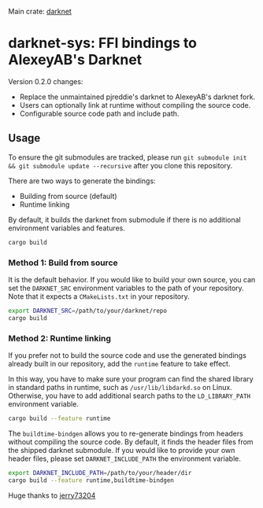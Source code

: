 Main crate: [darknet](https://crates.io/crates/darknet)
# darknet-sys: FFI bindings to AlexeyAB's Darknet

Version 0.2.0 changes:

- Replace the unmaintained pjreddie's darknet to AlexeyAB's darknet fork.
- Users can optionally link at runtime without compiling the source code.
- Configurable source code path and include path.

## Usage

To ensure the git submodules are tracked, please run `git submodule init && git submodule update --recursive` after you clone this repository.

There are two ways to generate the bindings:

- Building from source (default)
- Runtime linking

By default, it builds the darknet from submodule if there is no additional environment variables and features.

```sh
cargo build
```

### Method 1: Build from source

It is the default behavior. If you would like to build your own source, you can set the `DARKNET_SRC` environment variables to the path of your repository. Note that it expects a `CMakeLists.txt` in your repository.

```sh
export DARKNET_SRC=/path/to/your/darknet/repo
cargo build
```

### Method 2: Runtime linking

If you prefer not to build the source code and use the generated bindings already built in our repository, add the `runtime` feature to take effect.

In this way, you have to make sure your program can find the shared library in standard paths in runtime, such as `/usr/lib/libdarkd.so` on Linux. Otherwise, you have to add additional search paths to the `LD_LIBRARY_PATH` environment variable.

```sh
cargo build --feature runtime
```

The `buildtime-bindgen` allows you to re-generate bindings from headers without compiling the source code. By default, it finds the header files from the shipped darknet submodule. If you would like to provide your own header files, please set `DARKNET_INCLUDE_PATH` the environment variable.

```sh
export DARKNET_INCLUDE_PATH=/path/to/your/header/dir
cargo build --feature runtime,buildtime-bindgen
```
Huge thanks to [jerry73204](https://github.com/jerry73204)
